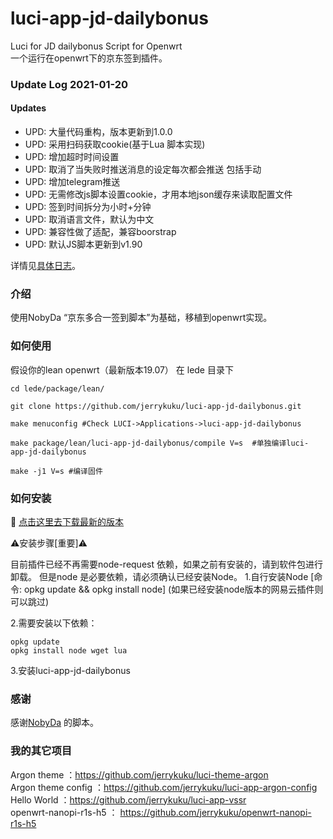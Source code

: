# luci-app-jd-dailybonus
Luci for JD dailybonus Script for Openwrt  
一个运行在openwrt下的京东签到插件。

### Update Log 2021-01-20  

#### Updates 

- UPD: 大量代码重构，版本更新到1.0.0
- UPD: 采用扫码获取cookie(基于Lua 脚本实现)
- UPD: 增加超时时间设置
- UPD: 取消了当失败时推送消息的设定每次都会推送 包括手动
- UPD: 增加telegram推送
- UPD: 无需修改js脚本设置cookie，才用本地json缓存来读取配置文件
- UPD: 签到时间拆分为小时+分钟
- UPD: 取消语言文件，默认为中文
- UPD: 兼容性做了适配，兼容boorstrap
- UPD: 默认JS脚本更新到v1.90


详情见[具体日志](./relnotes.txt)。 

### 介绍

使用NobyDa “京东多合一签到脚本”为基础，移植到openwrt实现。  

### 如何使用

假设你的lean openwrt（最新版本19.07） 在 lede 目录下
```
cd lede/package/lean/  

git clone https://github.com/jerrykuku/luci-app-jd-dailybonus.git  

make menuconfig #Check LUCI->Applications->luci-app-jd-dailybonus

make package/lean/luci-app-jd-dailybonus/compile V=s  #单独编译luci-app-jd-dailybonus  

make -j1 V=s #编译固件
```

### 如何安装

🛑 [点击这里去下载最新的版本](https://github.com/jerrykuku/luci-app-jd-dailybonus/releases)

⚠️安装步骤[重要]⚠️  

目前插件已经不再需要node-request 依赖，如果之前有安装的，请到软件包进行卸载。
但是node 是必要依赖，请必须确认已经安装Node。
1.自行安装Node [命令: opkg update && opkg install node]
  (如果已经安装node版本的网易云插件则可以跳过)   
  
2.需要安装以下依赖：
```
opkg update  
opkg install node wget lua
```
3.安装luci-app-jd-dailybonus

### 感谢

感谢[NobyDa](https://github.com/NobyDa) 的脚本。  

### 我的其它项目
Argon theme ：https://github.com/jerrykuku/luci-theme-argon  
Argon theme config  ：https://github.com/jerrykuku/luci-app-argon-config
Hello World ：https://github.com/jerrykuku/luci-app-vssr  
openwrt-nanopi-r1s-h5 ： https://github.com/jerrykuku/openwrt-nanopi-r1s-h5  

